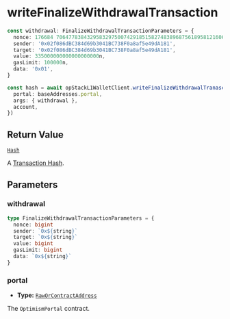 # writeFinalizeWithdrawalTransaction

```ts
const withdrawal: FinalizeWithdrawalTransactionParameters = {
  nonce: 176684 7064778384329583297500742918515827483896875618958121606201292641795n,
  sender: '0x02f086dBC384d69b3041BC738F0a8af5e49dA181',
  target: '0x02f086dBC384d69b3041BC738F0a8af5e49dA181',
  value: 335000000000000000000n,
  gasLimit: 100000n,
  data: '0x01',
}

const hash = await opStackL1WalletClient.writeFinalizeWithdrawalTranasction({
  portal: baseAddresses.portal,
  args: { withdrawal },
  account,
})
```

## Return Value

[`Hash`](https://viem.sh/docs/glossary/types#hash)

A [Transaction Hash](https://viem.sh/docs/glossary/terms#hash).

## Parameters

### withdrawal

```ts
type FinalizeWithdrawalTransactionParameters = {
  nonce: bigint
  sender: `0x${string}`
  target: `0x${string}`
  value: bigint
  gasLimit: bigint
  data: `0x${string}`
}
```

### portal

- **Type:** [`RawOrContractAddress`](https://opviem.sh/docs/glossary/types.html#raworcontractaddress)

The `OptimismPortal` contract.

